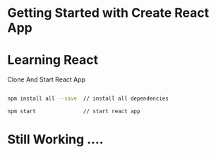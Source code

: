 # Getting Started with Create React App

# Learning React


Clone And Start React App

```bash

npm install all --save  // install all dependencies

npm start               // start react app

```

# Still Working ....